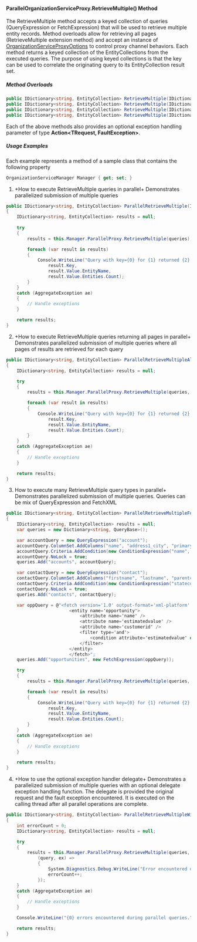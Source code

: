 #### ParallelOrganizationServiceProxy.RetrieveMultiple() Method

The RetrieveMultiple method accepts a keyed collection of queries (QueryExpression or FetchExpression) that will be used to retrieve multiple entity records.  Method overloads allow for retrieving all pages (RetrieveMultiple extension method) and accept an instance of [OrganizationServiceProxyOptions](OrganizationServiceProxyOptions-Class.md) to control proxy channel behaviors.  Each method returns a keyed collection of the EntityCollections from the executed queries.  The purpose of using keyed collections is that the key can be used to correlate the originating query to its EntityCollection result set.

##### Method Overloads

```c#
public IDictionary<string, EntityCollection> RetrieveMultiple(IDictionary<string, QueryBase> queries)
public IDictionary<string, EntityCollection> RetrieveMultiple(IDictionary<string, QueryBase> queries, OrganizationServiceProxyOptions options)
public IDictionary<string, EntityCollection> RetrieveMultiple(IDictionary<string, QueryBase> queries, bool shouldRetrieveAllPages)
public IDictionary<string, EntityCollection> RetrieveMultiple(IDictionary<string, QueryBase> queries, bool shouldRetrieveAllPages, OrganizationServiceProxyOptions options)
```

Each of the above methods also provides an optional exception handling parameter of type **Action<TRequest, FaultException<OrganizationServiceFault>>**.

##### Usage Examples

Each example represents a method of a sample class that contains the following property

```c#
OrganizationServiceManager Manager { get; set; }
```

1. +How to execute RetrieveMultiple queries in parallel+
Demonstrates parallelized submission of multiple queries

```c#
public IDictionary<string, EntityCollection> ParallelRetrieveMultiple(IDictionary<string, QueryBase> queries)
{
    IDictionary<string, EntityCollection> results = null;
            
    try
    {
        results = this.Manager.ParallelProxy.RetrieveMultiple(queries);

        foreach (var result in results)
        {
            Console.WriteLine("Query with key={0} for {1} returned {2} records.", 
                result.Key, 
                result.Value.EntityName, 
                result.Value.Entities.Count);
        }
    }
    catch (AggregateException ae)
    {
        // Handle exceptions
    }

    return results;
}
```

2. +How to execute RetrieveMultiple queries returning all pages in parallel+
Demonstrates parallelized submission of multiple queries where all pages of results are retrieved for each query

```c#
public IDictionary<string, EntityCollection> ParallelRetrieveMultipleAllPages(IDictionary<string, QueryBase> queries)
{
    IDictionary<string, EntityCollection> results = null;

    try
    {
        results = this.Manager.ParallelProxy.RetrieveMultiple(queries, true);

        foreach (var result in results)
        {
            Console.WriteLine("Query with key={0} for {1} returned {2} records.",
                result.Key,
                result.Value.EntityName,
                result.Value.Entities.Count);
        }
    }
    catch (AggregateException ae)
    {
        // Handle exceptions
    }

    return results;
}
```

3. How to execute many RetrieveMultiple query types in parallel+
Demonstrates parallelized submission of multiple queries. Queries can be mix of QueryExpression and FetchXML

```c#
public IDictionary<string, EntityCollection> ParallelRetrieveMultipleFull()
{
    IDictionary<string, EntityCollection> results = null;
    var queries = new Dictionary<string, QueryBase>();

    var accountQuery = new QueryExpression("account");
    accountQuery.ColumnSet.AddColumns("name", "address1_city", "primarycontactid");
    accountQuery.Criteria.AddCondition(new ConditionExpression("name", ConditionOperator.BeginsWith, "C"));
    accountQuery.NoLock = true;
    queries.Add("accounts", accountQuery);

    var contactQuery = new QueryExpression("contact");
    contactQuery.ColumnSet.AddColumns("firstname", "lastname", "parentcustomerid");
    contactQuery.Criteria.AddCondition(new ConditionExpression("statecode", ConditionOperator.Equal, 1));
    contactQuery.NoLock = true;
    queries.Add("contacts", contactQuery);

    var oppQuery = @"<fetch version='1.0' output-format='xml-platform' mapping='logical' distinct='false'>
                        <entity name='opportunity'>
                            <attribute name='name' />
                            <attribute name='estimatedvalue' />
                            <attribute name='customerid' />
                            <filter type='and'>
                                <condition attribute='estimatedvalue' operator='gt' value='1000' />
                            </filter>
                        </entity> 
                        </fetch>";
    queries.Add("opportunities", new FetchExpression(oppQuery));

    try
    {
        results = this.Manager.ParallelProxy.RetrieveMultiple(queries, true);

        foreach (var result in results)
        {
            Console.WriteLine("Query with key={0} for {1} returned {2} records.",
                result.Key,
                result.Value.EntityName,
                result.Value.Entities.Count);
        }
    }
    catch (AggregateException ae)
    {
        // Handle exceptions
    }

    return results;
} 
```

4. +How to use the optional exception handler delegate+
Demonstrates a parallelized submission of multiple queries with an optional delegate exception handling function. The delegate is provided the original request and the fault exception encountered. It is executed on the calling thread after all parallel operations are complete.

```c#
public IDictionary<string, EntityCollection> ParallelRetrieveMultipleWithExceptionHandler(IDictionary<string, QueryBase> queries)
{
    int errorCount = 0;
    IDictionary<string, EntityCollection> results = null;

    try
    {
        results = this.Manager.ParallelProxy.RetrieveMultiple(queries, true,
            (query, ex) =>
            {
                System.Diagnostics.Debug.WriteLine("Error encountered during query with key={0}: {1}", query.Key, ex.Detail.Message);
                errorCount++;
            });
    }
    catch (AggregateException ae)
    {
        // Handle exceptions
    }

    Console.WriteLine("{0} errors encountered during parallel queries.", errorCount);

    return results;
}
```